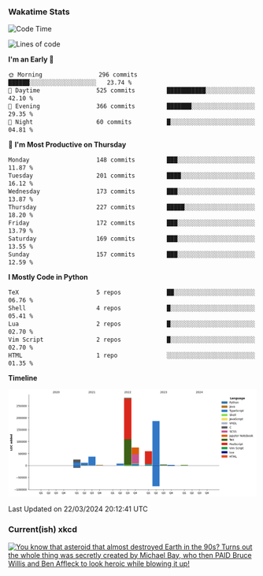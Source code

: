 ### Wakatime Stats
<!--START_SECTION:waka-->
![Code Time](http://img.shields.io/badge/Code%20Time-2%2C407%20hrs%206%20mins-blue)

![Lines of code](https://img.shields.io/badge/From%20Hello%20World%20I%27ve%20Written-697.2%20thousand%20lines%20of%20code-blue)

**I'm an Early 🐤** 

```text
🌞 Morning                296 commits         ██████░░░░░░░░░░░░░░░░░░░   23.74 % 
🌆 Daytime                525 commits         ███████████░░░░░░░░░░░░░░   42.10 % 
🌃 Evening                366 commits         ███████░░░░░░░░░░░░░░░░░░   29.35 % 
🌙 Night                  60 commits          █░░░░░░░░░░░░░░░░░░░░░░░░   04.81 % 
```
📅 **I'm Most Productive on Thursday** 

```text
Monday                   148 commits         ███░░░░░░░░░░░░░░░░░░░░░░   11.87 % 
Tuesday                  201 commits         ████░░░░░░░░░░░░░░░░░░░░░   16.12 % 
Wednesday                173 commits         ███░░░░░░░░░░░░░░░░░░░░░░   13.87 % 
Thursday                 227 commits         █████░░░░░░░░░░░░░░░░░░░░   18.20 % 
Friday                   172 commits         ███░░░░░░░░░░░░░░░░░░░░░░   13.79 % 
Saturday                 169 commits         ███░░░░░░░░░░░░░░░░░░░░░░   13.55 % 
Sunday                   157 commits         ███░░░░░░░░░░░░░░░░░░░░░░   12.59 % 
```


**I Mostly Code in Python** 

```text
TeX                      5 repos             ██░░░░░░░░░░░░░░░░░░░░░░░   06.76 % 
Shell                    4 repos             █░░░░░░░░░░░░░░░░░░░░░░░░   05.41 % 
Lua                      2 repos             █░░░░░░░░░░░░░░░░░░░░░░░░   02.70 % 
Vim Script               2 repos             █░░░░░░░░░░░░░░░░░░░░░░░░   02.70 % 
HTML                     1 repo              ░░░░░░░░░░░░░░░░░░░░░░░░░   01.35 % 
```



**Timeline**

![Lines of Code chart](https://raw.githubusercontent.com/joshuajeschek/joshuajeschek/main/assets/bar_graph.png)


 Last Updated on 22/03/2024 20:12:41 UTC
<!--END_SECTION:waka-->

### Current(ish) xkcd
<a id="xkcd-a" title="You know that asteroid that almost destroyed Earth in the 90s? Turns out the whole thing was secretly created by Michael Bay, who then PAID Bruce Willis and Ben Affleck to look heroic while blowing it up!" href="https://www.xkcd.com" target="_blank">
        <img align="center" id="xkcd-img" src="https://imgs.xkcd.com/comics/the_wreck_of_the_edmund_fitzgerald.png" alt="You know that asteroid that almost destroyed Earth in the 90s? Turns out the whole thing was secretly created by Michael Bay, who then PAID Bruce Willis and Ben Affleck to look heroic while blowing it up!" height=300 />
</a>
